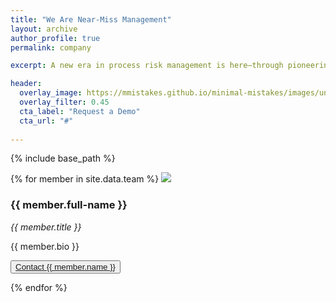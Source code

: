 ```yaml
---
title: "We Are Near-Miss Management"
layout: archive
author_profile: true
permalink: company

excerpt: A new era in process risk management is here—through pioneering techniques and innovative solutions based on the concept of hidden near-misses.

header: 
  overlay_image: https://mmistakes.github.io/minimal-mistakes/images/unsplash-gallery-image-4.jpg
  overlay_filter: 0.45
  cta_label: "Request a Demo"
  cta_url: "#"
  
---
```


<!-- Stock photo: usplash.com -->
<!-- TODO: isolate mission-statement.md include -->
<!-- > Our mission is to open a new era in process risk management through pioneering techniques and innovative solutions based on the concept of hidden near-misses, which can only be identified through thorough analysis of total process and alarm data. Our products and services help companies improve their safety performance, increase their bottom line, and foster their sustainability by addressing process risks in plant operations.
 -->

{% include base_path %}


{% for member in site.data.team %}
  <img src="http://placehold.it/200x200">
  <h3>{{ member.full-name }}</h3>
  <em>{{ member.title }}</em>
  <p>{{ member.bio }}</p>

<button><i class="fa fa-envelope"></i> <a href="mailto:{{ member.email }}">Contact {{ member.name }}</a></button>

{% endfor %}




